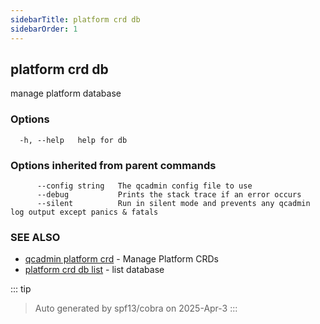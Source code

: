 ```yaml
---
sidebarTitle: platform crd db
sidebarOrder: 1
---
```


## platform crd db

manage platform database

### Options

```
  -h, --help   help for db
```

### Options inherited from parent commands

```
      --config string   The qcadmin config file to use
      --debug           Prints the stack trace if an error occurs
      --silent          Run in silent mode and prevents any qcadmin log output except panics & fatals
```

### SEE ALSO

* [qcadmin platform crd](platform_crd.md)	 - Manage Platform CRDs
* [platform crd db list](platform_crd_db_list.md)	 - list database

::: tip
>Auto generated by spf13/cobra on 2025-Apr-3
:::